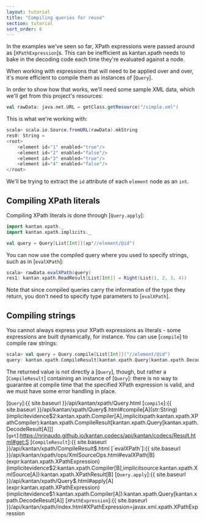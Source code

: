 ```yaml
---
layout: tutorial
title: "Compiling queries for reuse"
section: tutorial
sort_order: 6
---
```

In the examples we've seen so far, XPath expressions were passed around as [`XPathExpression`]s. This can be
inefficient as kantan.xpath needs to bake in the decoding code each time they're evaluated against a node.

When working with expressions that will need to be applied over and over, it's more efficient to compile them as
instances of [`Query`].

In order to show how that works, we'll need some sample XML data, which we'll get from this project's resources:

```scala
val rawData: java.net.URL = getClass.getResource("/simple.xml")
```

This is what we're working with:

```scala
scala> scala.io.Source.fromURL(rawData).mkString
res0: String =
<root>
    <element id="1" enabled="true"/>
    <element id="2" enabled="false"/>
    <element id="3" enabled="true"/>
    <element id="4" enabled="false"/>
</root>
```

We'll be trying to extract the `id` attribute of each `element` node as an `int`.


## Compiling XPath literals

Compiling XPath literals is done through [`Query.apply`]:

```scala
import kantan.xpath._
import kantan.xpath.implicits._

val query = Query[List[Int]](xp"//element/@id")
```

You can now use the compiled query where you used to specify strings, such as in [`evalXPath`]:

```scala
scala> rawData.evalXPath(query)
res1: kantan.xpath.ReadResult[List[Int]] = Right(List(1, 2, 3, 4))
```

Note that since compiled queries carry the information of the type they return, you don't need to specify type
parameters to [`evalXPath`].


## Compiling strings

You cannot always express your XPath expressions as literals - some expressions are built dynamically, for instance.
You can use [`compile`] to compile raw strings:

```scala
scala> val query = Query.compile[List[Int]]("//element/@id")
query: kantan.xpath.CompileResult[kantan.xpath.Query[kantan.xpath.DecodeResult[List[Int]]]] = Right(kantan.xpath.Query$$anon$1@538138e6)
```

The returned value is not directly a [`Query`], though, but rather a [`CompileResult`] containing an instance of
[`Query`]: there is no way to guarantee at compile time that the specified XPath expression is valid, and we must have
some error handling in place.


[`Query`]:{{ site.baseurl }}/api/kantan/xpath/Query.html
[`compile`]:{{ site.baseurl }}/api/kantan/xpath/Query$.html#compile[A](str:String)(implicitevidence$2:kantan.xpath.Compiler[A],implicitxpath:kantan.xpath.XPathCompiler):kantan.xpath.CompileResult[kantan.xpath.Query[kantan.xpath.DecodeResult[A]]]
[`get`]:https://nrinaudo.github.io/kantan.codecs/api/kantan/codecs/Result.html#get:S
[`CompileResult`]:{{ site.baseurl }}/api/kantan/xpath/CompileResult$.html
[`evalXPath`]:{{ site.baseurl }}/api/kantan/xpath/ops/XmlSourceOps.html#evalXPath[B](expr:kantan.xpath.XPathExpression)(implicitevidence$2:kantan.xpath.Compiler[B],implicitsource:kantan.xpath.XmlSource[A]):kantan.xpath.XPathResult[B]
[`Query.apply`]:{{ site.baseurl }}/api/kantan/xpath/Query$.html#apply[A](expr:kantan.xpath.XPathExpression)(implicitevidence$1:kantan.xpath.Compiler[A]):kantan.xpath.Query[kantan.xpath.DecodeResult[A]]
[`XPathExpression`]:{{ site.baseurl }}/api/kantan/xpath/index.html#XPathExpression=javax.xml.xpath.XPathExpression

